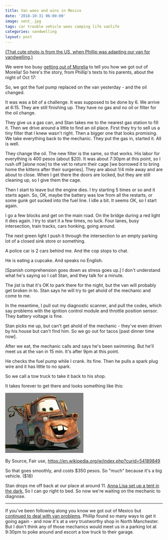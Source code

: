 ```yaml
---
title: Van woes and wins in Mexico
date: '2018-10-31 06:00:00'
image: vent_.jpg
tags: car trouble vehicle woes camping life vanlife
categories: vandwelling
layout: post
---
```


[(That cute photo is from the US, when Phillip was adapting our van for vandwelling.)](https://reverdecer.annalisagross.com/2018/08/07/were-stuck/)

We were too busy [getting out of Morelia](https://reverdecer.annalisagross.com/2018/10/21/getting-unstuck/) to tell you how we got out of Morelia! So here's the story, from Phillip's texts to his parents, about the night of Oct 17:

So, we got the fuel pump replaced on the van yesterday - and the oil changed.

It was was a bit of a challenge. It was supposed to be done by 6. We arrive at 6:15. They are still finishing up. They have no gas and no oil or filter for the oil change.

They give us a gas can, and Stan takes me to the nearest gas station to fill it. Then we drive around a little to find an oil place. First they try to sell us a tiny filter that I knew wasn't right. Then a bigger one that looks promising.
We take everything back to the mechanic. They put the gas in, started it. All is well.

They change the oil. The new filter is the same, so that works. His labor for everything is 400 pesos (about $20). It was about 7:30pm at this point, so I rush off [alone now] to the vet to return their cage [we borrowed it to bring home the kittens after their surgeries]. They are about 1/4 mile away and are about to close. When I get there the doors are locked, but they are still cleaning up, so I give them the cage.

Then I start to leave but the engine dies. I try starting 5 times or so and it starts again. So, OK, maybe the battery was low from all the restarts, or some gunk got sucked into the fuel line. I idle a bit. It seems OK, so I start again.

I go a few blocks and get on the main road. On the bridge during a red light it dies again. I try to start it a few times, no luck. Four lanes, busy intersection, train tracks, cars honking, going around.

The next green light I push it through the intersection to an empty parking lot of a closed sink store or something.

A police car is 2 cars behind me. And the cop stops to chat.

He is eating a cupcake. And speaks no English.

[Spanish comprehension goes down as stress goes up.] I don't understand what he's saying so I call Stan, and they talk for a minute.

The jist is that it's OK to park there for the night, but the van will probably get broken in to. Stan says he will try to get ahold of the mechanic and come to me.

In the meantime, I pull out my diagnostic scanner, and pull the codes, which say problems with the ignition control module and throttle position sensor. They battery voltage is fine.

Stan picks me up, but can't get ahold of the mechanic - they've even driven by his house but can't find him. So we go out for tacos [past dinner time now].

After we eat, the mechanic calls and says he's been swimming. But he'll meet us at the van in 15 min. It's after 9pm at this point.

He checks the fuel pump while I crank. Its fine. Then he pulls a spark plug wire and it has little to no spark.

So we call a tow truck to take it back to his shop.

It takes forever to get there and looks something like this:

[![](/images/Mater_.jpg)](/images/Mater.jpg)

By Source, Fair use, https://en.wikipedia.org/w/index.php?curid=54189849

So that goes smoothly, and costs $350 pesos. So "much" because it's a big vehicle. ($18)

Stan drops me off back at our place at around 11. [Anna Lisa set up a tent in the dark.](https://reverdecer.annalisagross.com/2018/10/23/going-camping/) So I can go right to bed. So now we're waiting on the mechanic to diagnose.

-----

If you've been following along you know we got out of Mexico but [continued to deal with van problems](https://reverdecer.annalisagross.com/2018/10/23/getting-stuck-again/). Phillip found so many ways to get it going again - and now it's at a very trustworthy shop in North Manchester. But I don't think any of those mechanics would meet us in a parking lot at 9:30pm to poke around and escort a tow truck to their garage.